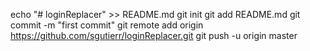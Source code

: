echo "# loginReplacer" >> README.md
git init
git add README.md
git commit -m "first commit"
git remote add origin https://github.com/sgutierr/loginReplacer.git
git push -u origin master

